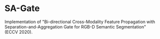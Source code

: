 # SA-Gate
Implementation of "Bi-directional Cross-Modality Feature Propagation with Separation-and-Aggregation Gate for RGB-D Semantic Segmentation" (ECCV 2020).
